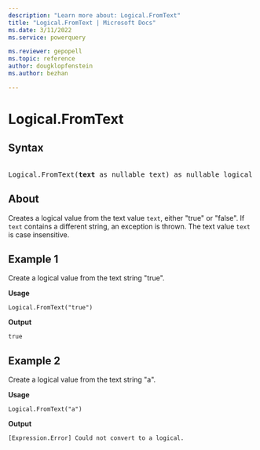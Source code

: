```yaml
---
description: "Learn more about: Logical.FromText"
title: "Logical.FromText | Microsoft Docs"
ms.date: 3/11/2022
ms.service: powerquery

ms.reviewer: gepopell
ms.topic: reference
author: dougklopfenstein
ms.author: bezhan

---
```

# Logical.FromText

## Syntax

<pre> 
Logical.FromText(<b>text</b> as nullable text) as nullable logical
</pre>
  
## About

Creates a logical value from the text value `text`, either "true" or "false". If `text` contains a different string, an exception is thrown. The text value `text` is case insensitive.

## Example 1

Create a logical value from the text string "true".

**Usage**

```powerquery-m
Logical.FromText("true")
```

**Output**

`true`

## Example 2

Create a logical value from the text string "a".

**Usage**

```powerquery-m
Logical.FromText("a")
```

**Output**

`[Expression.Error] Could not convert to a logical.`

